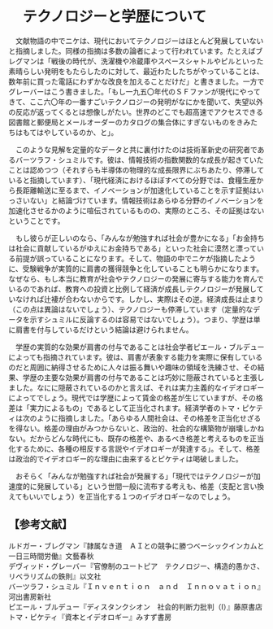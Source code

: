 # 　テクノロジーと学歴について

　文献物語の中でニケは、現代においてテクノロジーはほとんど発展していないと指摘しました。同様の指摘は多数の論者によって行われています。たとえばブレグマンは「戦後の時代が、洗濯機や冷蔵庫やスペースシャトルやピルといった素晴らしい発明をもたらしたのに対して、最近わたしたちがやっていることは、数年前に買った電話にわずかな改良を加えることだけだ」と書きました。一方でグレーバーはこう書きました。「もし一九五〇年代のＳＦファンが現代にやってきて、ここ六〇年の一番すごいテクノロジーの発明がなにかを聞いて、失望以外の反応が返ってくるとは想像しがたい。世界のどこでも超高速でアクセスできる図書館と郵便局とメールオーダーのカタログの集合体にすぎないものをきみたちはもてはやしているのか、と」。

　このような見解を定量的なデータと共に裏付けたのは技術革新史の研究者であるバーツラフ・シュミルです。彼は、情報技術の指数関数的な成長が起きていたことは認めつつ（それすらも半導体の物理的な成長限界にぶちあたり、停滞していると指摘しています）、「現代経済におけるほぼすべての分野では、食糧生産から長距離輸送に至るまで、イノベーションが加速化していることを示す証拠はいっさいない」と結論づけています。情報技術はあらゆる分野のイノベーションを加速化させるかのように喧伝されているものの、実際のところ、その証拠はないということです。

　もし彼らが正しいのなら、「みんなが勉強すれば社会が豊かになる」「お金持ちは社会に貢献しているがゆえにお金持ちである」といった社会に漠然と漂っている前提が誤っていることになります。そして、物語の中でニケが指摘したように、受験戦争が実質的に肩書の獲得競争と化していることも明らかになります。なぜなら、もし本当に教育が社会やテクノロジーの発展に寄与する能力を育んでいるのであれば、教育への投資と比例して経済が成長しテクノロジーが発展していなければ辻褄が合わないからです。しかし、実際はその逆。経済成長は止まり（この点は異論はないでしょう）、テクノロジーも停滞しています（定量的なデータを示すシュミルに反論するのは容易ではないでしょう）。つまり、学歴は単に肩書を付与しているだけという結論は避けられません。

　学歴の実質的な効果が肩書の付与であることは社会学者ピエール・ブルデューによっても指摘されています。彼は、肩書が表象する能力を実際に保有しているのだと周囲に納得させるために人々は振る舞いや趣味の領域を洗練させ、その結果、学歴の主要な効果が肩書の付与であることは巧妙に隠蔽されていると主張しました。なにに隠蔽されているのかと言えば、それは実力主義的なイデオロギーによってでしょう。現代では学歴によって賃金の格差が生じていますが、その格差は「実力によるもの」であるとして正当化されます。経済学者のトマ・ピケティは次のように指摘しました。「あらゆる人間社会は、その格差を正当化せざるを得ない。格差の理由がみつからないと、政治的、社会的な構築物が崩壊しかねない。だからどんな時代にも、既存の格差や、あるべき格差と考えるものを正当化するために、各種の相反する言説やイデオロギーが発達する」。そして、格差は政治的でイデオロギー的な理由に由来するとピケティは喝破しました。

　おそらく「みんなが勉強すれば社会が発展する」「現代ではテクノロジーが加速度的に発展している」という世間一般に流布する考えも、格差（支配と言い換えてもいいでしょう）を正当化する１つのイデオロギーなのでしょう。

## 【参考文献】
ルドガー・ブレグマン『隷属なき道　ＡＩとの競争に勝つベーシックインカムと一日三時間労働』文藝春秋<br>
デヴィッド・グレーバー『官僚制のユートピア　テクノロジー、構造的愚かさ、リベラリズムの鉄則』以文社<br>
バーツラフ・シュミル『Ｉｎｖｅｎｔｉｏｎ　ａｎｄ　Ｉｎｎｏｖａｔｉｏｎ』河出書房新社<br>
ピエール・ブルデュー『ディスタンクシオン　社会的判断力批判（Ⅰ）』藤原書店<br>
トマ・ピケティ『資本とイデオロギー』みすず書房